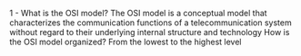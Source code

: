 1 - What is the OSI model?
    The OSI model is a conceptual model that characterizes the communication functions of a telecommunication system without regard to their underlying internal structure and technology
    How is the OSI model organized?
    From the lowest to the highest level

